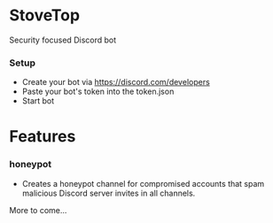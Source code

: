 # StoveTop
Security focused Discord bot
### Setup
- Create your bot via https://discord.com/developers  
- Paste your bot's token into the token.json  
- Start bot  


# Features  

### honeypot
- Creates a honeypot channel for compromised accounts that spam malicious Discord server invites in all channels.  

More to come...

